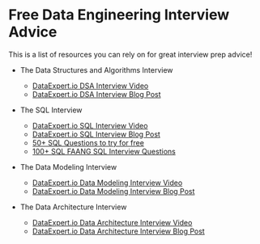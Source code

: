 # Free Data Engineering Interview Advice

This is a list of resources you can rely on for great interview prep advice!

- The Data Structures and Algorithms Interview
  - [DataExpert.io DSA Interview Video](https://www.dataexpert.io/course/the-data-structures-and-algorithms-interview)
  - [DataExpert.io DSA Interview Blog Post](https://blog.dataengineer.io/p/the-hard-truth-about-data-engineering)

- The SQL Interview
  - [DataExpert.io SQL Interview Video](https://www.dataexpert.io/course/the-sql-interview)
  - [DataExpert.io SQL Interview Blog Post](https://blog.dataengineer.io/p/how-to-pass-data-engineering-sql)
  - [50+ SQL Questions to try for free](https://www.dataexpert.io/question)
  - [100+ SQL FAANG SQL Interview Questions](https://datalemur.com/sql-interview-questions)

- The Data Modeling Interview
  - [DataExpert.io Data Modeling Interview Video](https://www.dataexpert.io/course/the-data-modeling-interview)
  - [DataExpert.io Data Modeling Interview Blog Post](https://blog.dataengineer.io/p/how-to-pass-the-data-modeling-round)

- The Data Architecture Interview
  - [DataExpert.io Data Architecture Interview Video](https://dataexpert.io/course/the-data-architecture-interview)
  - [DataExpert.io Data Architecture Interview Blog Post](https://blog.dataengineer.io/p/how-to-pass-the-data-architecture)
